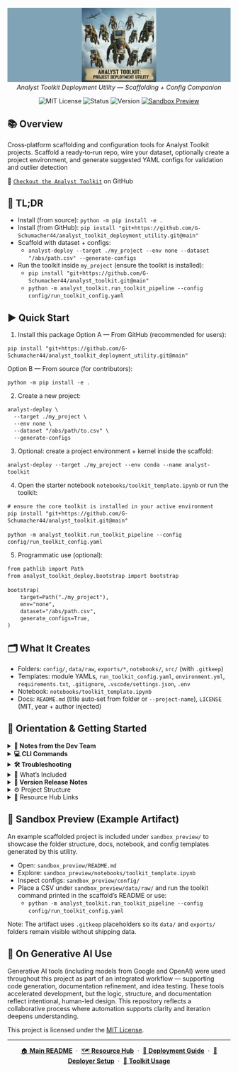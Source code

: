 <p align="center">
  <img src="logo_img/analyst_toolkit_deploy_banner.png" width="1000"/>
  <br>
  <em>Analyst Toolkit Deployment Utility — Scaffolding + Config Companion</em>
</p>

<p align="center">
  <img alt="MIT License" src="https://img.shields.io/badge/license-MIT-blue">
  <img alt="Status" src="https://img.shields.io/badge/status-active-brightgreen">
  <img alt="Version" src="https://img.shields.io/badge/version-v0.1.1-blueviolet">
  <a href="sandbox_preview/"><img alt="Sandbox Preview" src="https://img.shields.io/badge/artifact-sandbox__preview-blue"></a>
</p>

## 📚 Overview

Cross‑platform scaffolding and configuration tools for Analyst Toolkit projects.
Scaffold a ready‑to‑run repo, wire your dataset, optionally create a project environment,
and generate suggested YAML configs for validation and outlier detection 

👀 [`Checkout the Analyst Toolkit`](https://github.com/G-Schumacher44/analyst_toolkit) on GitHub

## 📌 TL;DR

- Install (from source): `python -m pip install -e .`
- Install (from GitHub): `pip install "git+https://github.com/G-Schumacher44/analyst_toolkit_deployment_utility.git@main"`
- Scaffold with dataset + configs:
  - `analyst-deploy --target ./my_project --env none --dataset "/abs/path.csv" --generate-configs`
- Run the toolkit inside `my_project` (ensure the toolkit is installed):
  - `pip install "git+https://github.com/G-Schumacher44/analyst_toolkit.git@main"`
  - `python -m analyst_toolkit.run_toolkit_pipeline --config config/run_toolkit_config.yaml`

## ▶️ Quick Start

1) Install this package
Option A — From GitHub (recommended for users):
```
pip install "git+https://github.com/G-Schumacher44/analyst_toolkit_deployment_utility.git@main"
```
Option B — From source (for contributors):
```
python -m pip install -e .
```
2) Create a new project:
```
analyst-deploy \
  --target ./my_project \
  --env none \
  --dataset "/abs/path/to.csv" \
  --generate-configs
```
3) Optional: create a project environment + kernel inside the scaffold:
```
analyst-deploy --target ./my_project --env conda --name analyst-toolkit
```
4) Open the starter notebook `notebooks/toolkit_template.ipynb` or run the toolkit:
```
# ensure the core toolkit is installed in your active environment
pip install "git+https://github.com/G-Schumacher44/analyst_toolkit.git@main"

python -m analyst_toolkit.run_toolkit_pipeline --config config/run_toolkit_config.yaml
```

5) Programmatic use (optional):
```
from pathlib import Path
from analyst_toolkit_deploy.bootstrap import bootstrap

bootstrap(
    target=Path("./my_project"),
    env="none",
    dataset="/abs/path.csv",
    generate_configs=True,
)
```

## 🗂️ What It Creates

- Folders: `config/`, `data/raw`, `exports/*`, `notebooks/`, `src/` (with `.gitkeep`)
- Templates: module YAMLs, `run_toolkit_config.yaml`, `environment.yml`, `requirements.txt`, `.gitignore`, `.vscode/settings.json`, `.env`
- Notebook: `notebooks/toolkit_template.ipynb`
- Docs: `README.md` (title auto‑set from folder or `--project-name`), `LICENSE` (MIT, year + author injected)


## 🧭 Orientation & Getting Started

<details>
<summary><strong>🧠 Notes from the Dev Team</strong></summary>

I built this deployment utility to solve the first, most tedious problem in any analysis: setting up the project. Before you can even start exploring your data, you're stuck creating folders, managing environments, and writing boilerplate configuration.

This tool automates all of that. In one command, it creates a clean, repeatable workspace, safely handles your dataset, and even gives you smart starting configurations. It's designed to get you from a raw CSV to a fully functional ETL pipeline in seconds.

The goal is simple: let you spend less time on setup and more time doing what matters—finding the stories in your data that drive action.

</details>

<details>
<summary><strong>💻 CLI Commands</strong></summary>


- `analyst-deploy`: scaffold project, wire dataset, optional env/kernel, optional config generation
- `analyst-infer-configs`: generate suggested YAMLs from a CSV
- `python -m analyst_toolkit_deploy`: module entry

Common flags:
- `--target`: project directory to create/populate
- `--dataset`: `auto` | `prompt` | `/path/to.csv`
- `--ingest`: `copy` (default) | `move` | `none`
- `--env`: `none` (default) | `conda` | `venv`
- `--generate-configs`: write suggested YAMLs under `config/generated/`
- `--project-name`: README title; otherwise derived from folder name

</details>

<details>
<summary><strong>🛠 Troubleshooting</strong></summary>

- CLI not found on PATH: use the module form as an alternative:
  - `python -m analyst_toolkit_deploy --help`
- Toolkit not installed when using your existing env (no project env):
  - `pip install "git+https://github.com/G-Schumacher44/analyst_toolkit.git@main"`
- Dataset wiring skipped or wrong file:
  - Prefer absolute CSV paths, or place exactly one CSV in `data/raw/` and use `--dataset auto`.
  - Control ingestion with `--ingest copy|move|none` (default: copy). `none` keeps an absolute path in the config.
- Config suggestions didn’t generate:
  - Ensure `pipeline_entry_path` is set in `config/run_toolkit_config.yaml`, or pass `--input` to `analyst-infer-configs`.
- Jupyter kernel not visible after env creation:
  - Re-run: `python -m ipykernel install --user --name analyst-toolkit --display-name "Python (analyst-toolkit)"` (or conda run equivalent).
- Windows path quirks:
  - Use double quotes around paths; prefer forward slashes or raw strings when scripting.
- Conda/env creation is explicit:
  - Pass `--env conda` or `--env venv` to create a project env; default is `--env none`.

</details>

<details>
<summary>📐 What’s Included</summary>

- CLI: `analyst-deploy`, `analyst-infer-configs`, and `python -m analyst_toolkit_deploy`.
- Templates: per-module YAMLs + `run_toolkit_config.yaml`.
- Notebook: `notebooks/toolkit_template.ipynb` for guided runs.
- Env files: `environment.yml`, `requirements.txt`.
- VS Code: `.vscode/settings.json` (formatting, linting, extraPaths).
- Docs: `resource_hub/` with usage, config, notebook, and deployment guides.

</details>

<details>
<summary><strong>🫆 Version Release Notes</strong></summary>

- v0.1.1
  - Package data: ensure `templates/**` included in wheels; fix Hatch config
  - CLI/runtime: correct venv ipykernel registration (separate kernel name/display)
  - Docs: update repo URLs to `deployment_utility`; fix template README links/stray tag
  - QA: validated build artifacts, metadata, CLI help, and scaffold smoke

- v0.1.0
  - Initial Python-native bootstrap + Typer CLI.
  - Deterministic Resource Hub scaffolding.
  - Dataset wiring + config inference (`config/generated/`).

</details>

<details>
<summary>⚙️ Project Structure</summary>

```
analyst_toolkit_deployment_utility/
├── src/
│   └── analyst_toolkit_deploy/
│       ├── __init__.py
│       ├── __main__.py
│       ├── cli.py                  # Typer CLI
│       ├── bootstrap.py            # Python-native bootstrap
│       ├── infer_configs.py        # CSV → YAML suggestions
│       ├── utils.py
│       └── templates/
│           ├── config/*.yaml       # Scaffolded YAML templates
│           ├── resource_hub/*.md   # Docs copied into projects
│           ├── .vscode/settings.json
│           ├── environment.yml, requirements.txt, .env.template
│           └── toolkit_template.ipynb
├── resource_hub/*.md               # Repo-level docs
├── README.md, LICENSE, pyproject.toml
└── environment.dev.yml             # Dev env for contributors
```

</details>

<details>

<summary>📎 Resource Hub Links</summary>

Additional resources for the [`Analyst Toolkit`](https://github.com/G-Schumacher44/analyst_toolkit) and this deploy utility are provided under [`resource_hub/`](resource_hub/):

- 🔧 [`Deploy Setup Guide`](resource_hub/deployment_setup_guide.md)
- 📘 [`Toolkit README/Usage`](resource_hub/toolkit_readme.md)
- ⚙️ [`Config Guide`](resource_hub/toolkit_config_guide.md)
- 📓 [`Notebook Guide`](resource_hub/notebook_usage_guide.md)
- 🚀 [`Deployment Guide`](resource_hub/deployment_guide.md)
- 🗺️ [`Resource Hub`](resource_hub/resource_hub.md)



</details>

## 📸 Sandbox Preview (Example Artifact)

An example scaffolded project is included under `sandbox_preview/` to showcase the folder structure, docs, notebook, and config templates generated by this utility.

- Open: `sandbox_preview/README.md`
- Explore: `sandbox_preview/notebooks/toolkit_template.ipynb`
- Inspect configs: `sandbox_preview/config/`
- Place a CSV under `sandbox_preview/data/raw/` and run the toolkit command printed in the scaffold’s README or use:
  - `python -m analyst_toolkit.run_toolkit_pipeline --config config/run_toolkit_config.yaml`

Note: The artifact uses `.gitkeep` placeholders so its `data/` and `exports/` folders remain visible without shipping data.

## 🤝 On Generative AI Use

Generative AI tools (including models from Google and OpenAI) were used throughout this project as part of an integrated workflow — supporting code generation, documentation refinement, and idea testing. These tools accelerated development, but the logic, structure, and documentation reflect intentional, human-led design. This repository reflects a collaborative process where automation supports clarity and iteration deepens understanding.


This project is licensed under the [MIT License](LICENSE).</file>

---

<p align="center">
  <a href="README.md">🏠 <b>Main README</b></a>
  &nbsp;·&nbsp;
  <a href="resource_hub/resource_hub.md">🗺️ <b>Resource Hub</b></a>
  &nbsp;·&nbsp;
  <a href="resource_hub/deployment_guide.md">🚀 <b>Deployment Guide</b></a>
  &nbsp;·&nbsp;
  <a href="resource_hub/deployment_setup_guide.md">📘 <b>Deployer Setup</b></a>
  &nbsp;·&nbsp;
  <a href="resource_hub/toolkit_readme.md">📘 <b>Toolkit Usage</b></a>
</p>
